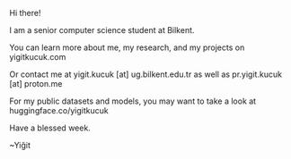 Hi there! 

I am a senior computer science student at Bilkent.

You can learn more about me, my research, and my projects on yigitkucuk.com 

Or contact me at yigit.kucuk [at] ug.bilkent.edu.tr as well as pr.yigit.kucuk [at] proton.me

For my public datasets and models, you may want to take a look at huggingface.co/yigitkucuk

Have a blessed week.

~Yiğit
